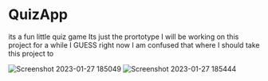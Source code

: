 # QuizApp
its a fun little quiz game 
Its just the prortotype I will be working on this project for a while I GUESS
right now I am confused that where I should take this project to

![Screenshot 2023-01-27 185049](https://user-images.githubusercontent.com/85323719/215099738-78ff420b-3151-4cc2-825f-66ff72589ee1.png)
![Screenshot 2023-01-27 185444](https://user-images.githubusercontent.com/85323719/215099747-f40f4dda-7960-4596-be2f-9b44634473c3.png)
